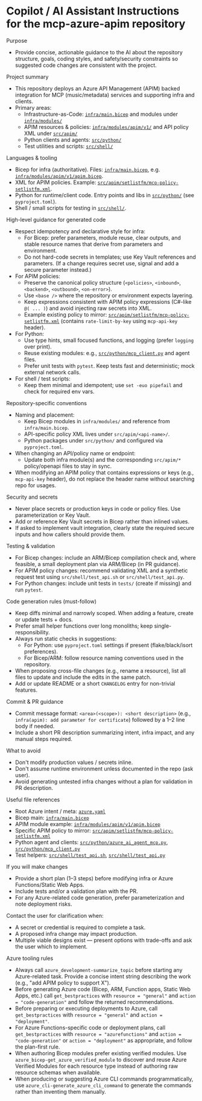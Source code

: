 # Copilot / AI Assistant Instructions for the mcp-azure-apim repository

Purpose

- Provide concise, actionable guidance to the AI about the repository structure, goals, coding styles, and safety/security constraints so suggested code changes are consistent with the project.

Project summary

- This repository deploys an Azure API Management (APIM) backed integration for MCP (music/metadata) services and supporting infra and clients.
- Primary areas:
  - Infrastructure-as-Code: [`infra/main.bicep`](infra/main.bicep) and modules under [`infra/modules/`](infra/modules/)
  - APIM resources & policies: [`infra/modules/apim/v1/`](infra/modules/apim/v1/) and API policy XML under [`src/apim/`](src/apim/)
  - Python clients and agents: [`src/python/`](src/python/)
  - Test utilities and scripts: [`src/shell/`](src/shell/)

Languages & tooling

- Bicep for infra (authoritative). Files: [`infra/main.bicep`](infra/main.bicep), e.g. [`infra/modules/apim/v1/apim.bicep`](infra/modules/apim/v1/apim.bicep).
- XML for APIM policies. Example: [`src/apim/setlistfm/mcp-policy-setlistfm.xml`](src/apim/setlistfm/mcp-policy-setlistfm.xml).
- Python for runtime/client code. Entry points and libs in [`src/python/`](src/python/) (see `pyproject.toml`).
- Shell / small scripts for testing in [`src/shell/`](src/shell/).

High-level guidance for generated code

- Respect idempotency and declarative style for infra:
  - For Bicep: prefer parameters, module reuse, clear outputs, and stable resource names that derive from parameters and environment.
  - Do not hard-code secrets in templates; use Key Vault references and parameters. (If a change requires secret use, signal and add a secure parameter instead.)
- For APIM policies:
  - Preserve the canonical policy structure (`<policies>`, `<inbound>`, `<backend>`, `<outbound>`, `<on-error>`).
  - Use `<base />` where the repository or environment expects layering.
  - Keep expressions consistent with APIM policy expressions (C#-like `@( ... )`) and avoid injecting raw secrets into XML.
  - Example existing policy to mirror: [`src/apim/setlistfm/mcp-policy-setlistfm.xml`](src/apim/setlistfm/mcp-policy-setlistfm.xml) (contains `rate-limit-by-key` using `mcp-api-key` header).
- For Python:
  - Use type hints, small focused functions, and logging (prefer `logging` over print).
  - Reuse existing modules: e.g., [`src/python/mcp_client.py`](src/python/mcp_client.py) and agent files.
  - Prefer unit tests with `pytest`. Keep tests fast and deterministic; mock external network calls.
- For shell / test scripts:
  - Keep them minimal and idempotent; use `set -euo pipefail` and check for required env vars.

Repository-specific conventions

- Naming and placement:
  - Keep Bicep modules in `infra/modules/` and reference from `infra/main.bicep`.
  - API-specific policy XML lives under `src/apim/<api-name>/`.
  - Python packages under `src/python/` and configured via `pyproject.toml`.
- When changing an API/policy name or endpoint:
  - Update both infra module(s) and the corresponding `src/apim/*` policy/openapi files to stay in sync.
- When modifying an APIM policy that contains expressions or keys (e.g., `mcp-api-key` header), do not replace the header name without searching repo for usages.

Security and secrets

- Never place secrets or production keys in code or policy files. Use parameterization or Key Vault.
- Add or reference Key Vault secrets in Bicep rather than inlined values.
- If asked to implement vault integration, clearly state the required secure inputs and how callers should provide them.

Testing & validation

- For Bicep changes: include an ARM/Bicep compilation check and, where feasible, a small deployment plan via ARM/Bicep (in PR guidance).
- For APIM policy changes: recommend validating XML and a synthetic request test using `src/shell/test_api.sh` or `src/shell/test_api.py`.
- For Python changes: include unit tests in `tests/` (create if missing) and run `pytest`.

Code generation rules (must-follow)

- Keep diffs minimal and narrowly scoped. When adding a feature, create or update tests + docs.
- Prefer small helper functions over long monoliths; keep single-responsibility.
- Always run static checks in suggestions:
  - For Python: use `pyproject.toml` settings if present (flake/black/isort preferences).
  - For Bicep/ARM: follow resource naming conventions used in the repository.
- When proposing cross-file changes (e.g., rename a resource), list all files to update and include the edits in the same patch.
- Add or update README or a short `CHANGELOG` entry for non-trivial features.

Commit & PR guidance

- Commit message format: `<area>(<scope>): <short description>` (e.g., `infra(apim): add parameter for certificate`) followed by a 1–2 line body if needed.
- Include a short PR description summarizing intent, infra impact, and any manual steps required.

What to avoid

- Don't modify production values / secrets inline.
- Don't assume runtime environment unless documented in the repo (ask user).
- Avoid generating untested infra changes without a plan for validation in PR description.

Useful file references

- Root Azure intent / meta: [`azure.yaml`](azure.yaml)
- Bicep main: [`infra/main.bicep`](infra/main.bicep)
- APIM module example: [`infra/modules/apim/v1/apim.bicep`](infra/modules/apim/v1/apim.bicep)
- Specific APIM policy to mirror: [`src/apim/setlistfm/mcp-policy-setlistfm.xml`](src/apim/setlistfm/mcp-policy-setlistfm.xml)
- Python agent and clients: [`src/python/azure_ai_agent_mcp.py`](src/python/azure_ai_agent_mcp.py), [`src/python/mcp_client.py`](src/python/mcp_client.py)
- Test helpers: [`src/shell/test_api.sh`](src/shell/test_api.sh), [`src/shell/test_api.py`](src/shell/test_api.py)

If you will make changes

- Provide a short plan (1–3 steps) before modifying infra or Azure Functions/Static Web Apps.
- Include tests and/or a validation plan with the PR.
- For any Azure-related code generation, prefer parameterization and note deployment risks.

Contact the user for clarification when:

- A secret or credential is required to complete a task.
- A proposed infra change may impact production.
- Multiple viable designs exist — present options with trade-offs and ask the user which to implement.

Azure tooling rules

- Always call `azure_development-summarize_topic` before starting any Azure-related task. Provide a concise intent string describing the work (e.g., "add APIM policy to support X").
- Before generating Azure code (Bicep, ARM, Function apps, Static Web Apps, etc.) call `get_bestpractices` with `resource = "general"` and `action = "code-generation"` and follow the returned recommendations.
- Before preparing or executing deployments to Azure, call `get_bestpractices` with `resource = "general"` and `action = "deployment"`.
- For Azure Functions-specific code or deployment plans, call `get_bestpractices` with `resource = "azurefunctions"` and `action = "code-generation"` or `action = "deployment"` as appropriate, and follow the plan-first rule.
- When authoring Bicep modules prefer existing verified modules. Use `azure_bicep-get_azure_verified_module` to discover and reuse Azure Verified Modules for each resource type instead of authoring raw resource schemas when available.
- When producing or suggesting Azure CLI commands programmatically, use `azure_cli-generate_azure_cli_command` to generate the commands rather than inventing them manually.
